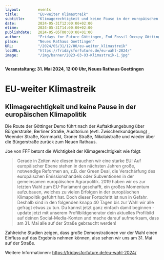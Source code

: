 ```yaml
---
layout:        events
title:         "EU-weiter Klimastreik"
subtitle:      "Klimagerechtigkeit und keine Pause in der europäischen Klimapolitik"
date:          2024-05-31T12:00:00+02:00
etime:         2024-05-31T14:00:00+02:00
publishdate:   2024-05-05T00:00:00+01:00
author:        "Fridays for Future Göttingen, End Fossil Occupy Göttingen"
place:         "Neues Rathaus Goettingen"
URL:           "/2024/05/31/12/00/eu-weiter_klimastreik"
locURL:        "https://fridaysforfuture.de/eu-wahl-2024/"
image:         "/img/banner/2023-03-03-Klimastreik-1.jpg"
---
```


**Veranstaltung: 31. Mai 2024, 12:00 Uhr, Neues Rathaus Goettingen**

EU-weiter Klimastreik
===========

Klimagerechtigkeit und keine Pause in der europäischen Klimapolitik
-----------

Die Route der Göttinger Demo  führt nach der Auftaktkungebung über Bürgerstraße, Berliner Straße,  Auditorium (evtl. Zwischenkundgebung) , Weender Straße, Kornmarkt, Groner Straße, Nikolaistraße und wieder über die Bürgerstraße zurück zum Neuen Rathaus.

Joe von FFF betont die Wichtigkeit der Klimagerechtigkeit wie folgt:

> Gerade in Zeiten wie diesen brauchen wir eine starke EU! Auf europäischer Ebene stehen in den nächsten Jahren große, notwendige Reformen an, z.B. der Green Deal, die Verschärfung des europäischen Emissionshandels oder Subventionen in der gemeinsamen europäischen Agrarpolitik. 2019 haben wir es zur letzten Wahl zum EU-Parlament geschafft, ein großes Momentum aufzubauen, welches zu vielen Erfolgen in der europäischen Klimapolitik geführt hat. Doch dieser Fortschritt ist nun in Gefahr. Deshalb sind in den folgenden knapp 40 Tagen bis zur Wahl wir alle gefragt etwas zu tun. Du kannst jetzt ganz einfach damit beginnen - update jetzt mit unserem Profilbildgenerator dein aktuelles Profilbild auf deinen Social-Media-Konten und mache darauf aufmerksam, dass am 31. Mai alle auf der Straße gebraucht werden!

Zahlreiche Studien zeigen, dass große Demonstrationen vor der Wahl einen Einfluss auf das Ergebnis nehmen können, also sehen wir uns am 31. Mai auf der Straße. 

Weitere Informationen: https://fridaysforfuture.de/eu-wahl-2024/
